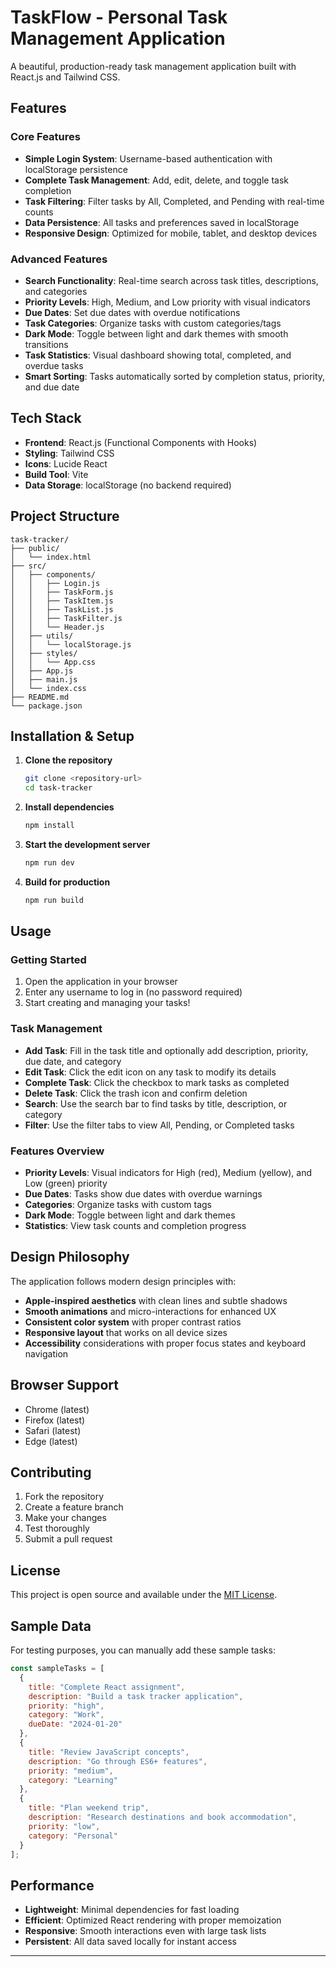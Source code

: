# TaskFlow - Personal Task Management Application

A beautiful, production-ready task management application built with React.js and Tailwind CSS.

## Features

### Core Features
- **Simple Login System**: Username-based authentication with localStorage persistence
- **Complete Task Management**: Add, edit, delete, and toggle task completion
- **Task Filtering**: Filter tasks by All, Completed, and Pending with real-time counts
- **Data Persistence**: All tasks and preferences saved in localStorage
- **Responsive Design**: Optimized for mobile, tablet, and desktop devices

### Advanced Features
- **Search Functionality**: Real-time search across task titles, descriptions, and categories
- **Priority Levels**: High, Medium, and Low priority with visual indicators
- **Due Dates**: Set due dates with overdue notifications
- **Task Categories**: Organize tasks with custom categories/tags
- **Dark Mode**: Toggle between light and dark themes with smooth transitions
- **Task Statistics**: Visual dashboard showing total, completed, and overdue tasks
- **Smart Sorting**: Tasks automatically sorted by completion status, priority, and due date

## Tech Stack

- **Frontend**: React.js (Functional Components with Hooks)
- **Styling**: Tailwind CSS
- **Icons**: Lucide React
- **Build Tool**: Vite
- **Data Storage**: localStorage (no backend required)

## Project Structure

```
task-tracker/
├── public/
│   └── index.html
├── src/
│   ├── components/
│   │   ├── Login.js
│   │   ├── TaskForm.js
│   │   ├── TaskItem.js
│   │   ├── TaskList.js
│   │   ├── TaskFilter.js
│   │   └── Header.js
│   ├── utils/
│   │   └── localStorage.js
│   ├── styles/
│   │   └── App.css
│   ├── App.js
│   ├── main.js
│   └── index.css
├── README.md
└── package.json
```

## Installation & Setup

1. **Clone the repository**
   ```bash
   git clone <repository-url>
   cd task-tracker
   ```

2. **Install dependencies**
   ```bash
   npm install
   ```

3. **Start the development server**
   ```bash
   npm run dev
   ```

4. **Build for production**
   ```bash
   npm run build
   ```

## Usage

### Getting Started
1. Open the application in your browser
2. Enter any username to log in (no password required)
3. Start creating and managing your tasks!

### Task Management
- **Add Task**: Fill in the task title and optionally add description, priority, due date, and category
- **Edit Task**: Click the edit icon on any task to modify its details
- **Complete Task**: Click the checkbox to mark tasks as completed
- **Delete Task**: Click the trash icon and confirm deletion
- **Search**: Use the search bar to find tasks by title, description, or category
- **Filter**: Use the filter tabs to view All, Pending, or Completed tasks

### Features Overview
- **Priority Levels**: Visual indicators for High (red), Medium (yellow), and Low (green) priority
- **Due Dates**: Tasks show due dates with overdue warnings
- **Categories**: Organize tasks with custom tags
- **Dark Mode**: Toggle between light and dark themes
- **Statistics**: View task counts and completion progress

## Design Philosophy

The application follows modern design principles with:
- **Apple-inspired aesthetics** with clean lines and subtle shadows
- **Smooth animations** and micro-interactions for enhanced UX
- **Consistent color system** with proper contrast ratios
- **Responsive layout** that works on all device sizes
- **Accessibility** considerations with proper focus states and keyboard navigation

## Browser Support

- Chrome (latest)
- Firefox (latest)
- Safari (latest)
- Edge (latest)

## Contributing

1. Fork the repository
2. Create a feature branch
3. Make your changes
4. Test thoroughly
5. Submit a pull request

## License

This project is open source and available under the [MIT License](LICENSE).

## Sample Data

For testing purposes, you can manually add these sample tasks:

```javascript
const sampleTasks = [
  {
    title: "Complete React assignment",
    description: "Build a task tracker application",
    priority: "high",
    category: "Work",
    dueDate: "2024-01-20"
  },
  {
    title: "Review JavaScript concepts",
    description: "Go through ES6+ features",
    priority: "medium",
    category: "Learning"
  },
  {
    title: "Plan weekend trip",
    description: "Research destinations and book accommodation",
    priority: "low",
    category: "Personal"
  }
];
```

## Performance

- **Lightweight**: Minimal dependencies for fast loading
- **Efficient**: Optimized React rendering with proper memoization
- **Responsive**: Smooth interactions even with large task lists
- **Persistent**: All data saved locally for instant access

---
